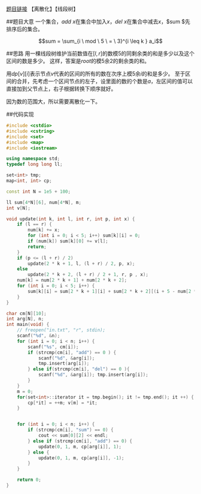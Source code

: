 [题目链接](http://codeforces.com/problemset/problem/85/D)
【离散化】【线段树】

##题目大意
一个集合，$add \ x$在集合中加入$x$，$del \ x$在集合中减去$x$，$sum $先排序后的集合。

$$sum = \sum_{i \ mod \ 5 \ = \ 3}^{i \leq k } a_i$$

##思路
用一棵线段树维护当前数值在$[l, r]$的数模$5$的同剩余类的和是多少以及这个区间的数是多少。
这样，答案是$root$的模$5$余$2$的剩余类的和。

用$dp[v][i]$表示节点$v$代表的区间的所有的数在次序上模$5$余$i$的和是多少。
至于区间的合并，先考虑一个区间节点的左子，设里面的数的个数是$a$，左区间的值可以直接加到父节点上，右子根据转换下顺序就好。

因为数的范围大，所以需要离散化一下。

##代码实现

```cpp
#include <cstdio>
#include <cstring>
#include <set>
#include <map>
#include <iostream>

using namespace std;
typedef long long ll;

set<int> tmp;
map<int, int> cp;

const int N = 1e5 + 100;

ll sum[4*N][6], num[4*N], m;
int v[N];

void update(int k, int l, int r, int p, int x) {
	if (l == r) {
		num[k] += x;
		for (int i = 0; i < 5; i++) sum[k][i] = 0;
		if (num[k]) sum[k][0] += v[l];
		return;
	}
	if (p <= (l + r) / 2)
	    update(2 * k + 1, l, (l + r) / 2, p, x);
	else
	    update(2 * k + 2, (l + r) / 2 + 1, r, p , x);
	num[k] = num[2 * k + 1] + num[2 * k + 2];
	for (int i = 0; i < 5; i++) {
	    sum[k][i] = sum[2 * k + 1][i] + sum[2 * k + 2][(i + 5 - num[2 * k + 1] % 5) % 5];
	}
}

char cm[N][10];
int arg[N], n;
int main(void) {
    // freopen("in.txt", "r", stdin);
    scanf("%d", &n);
    for (int i = 0; i < n; i++) {
        scanf("%s", cm[i]);
        if (strcmp(cm[i], "add") == 0 ) {
            scanf("%d", &arg[i]);
            tmp.insert(arg[i]);
        } else if(strcmp(cm[i], "del") == 0 ){
            scanf("%d", &arg[i]); tmp.insert(arg[i]);
        }
    }
    m = 0;
    for(set<int>::iterator it = tmp.begin(); it != tmp.end(); it ++) {
		cp[*it] = ++m; v[m] = *it;
	}


	for (int i = 0; i < n; i++) {
		if (strcmp(cm[i], "sum") == 0) {
			cout << sum[0][2] << endl;
		} else if (strcmp(cm[i], "add") == 0) {
			update(0, 1, m, cp[arg[i]], 1);
		} else {
			update(0, 1, m, cp[arg[i]], -1);
		}
	}

	return 0;
}
```
